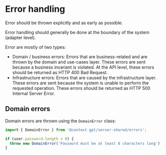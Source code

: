 # Error handling

Error should be thrown explicitly and as early as possible. 

Error handling should generally be done at the boundary of the system (adapter level).

Error are mostly of two types:
- Domain / business errors: Errors that are business-related and are thrown by the domain and use-cases layer.
These errors are sent because a business invariant is violated. At the API level, these errors should be returned as HTTP 400 Bad Request.
- Infrastructure errors: Errors that are caused by the infrastructure layer. These errors are sent because the system is unable to perform the requested operation.
These errors should be returned as HTTP 500 Internal Server Error.

## Domain errors

Domain errors are thrown using the `DomainError` class:

```ts
import { DomainError } from '@context-gpt/server-shared/errors';

if (user.password.length < 8) {
  throw new DomainError('Password must be at least 8 characters long');
}
```
